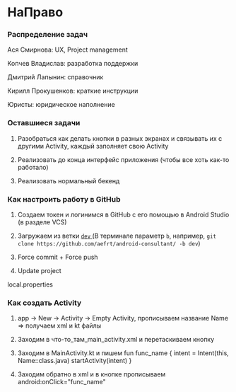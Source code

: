 # НаПраво

### Распределение задач

Ася Смирнова: UX, Project management

Копчев Владислав: разработка поддержки

Дмитрий Лапынин: справочник

Кирилл Прокушенков: краткие инструкции 

Юристы: юридическое наполнение

### Оставшиеся задачи

1. Разобраться как делать кнопки в разных экранах и связывать их с другими Activity, каждый заполняет свою Activity

2. Реализовать до конца интерфейс приложения (чтобы все хоть как-то работало)

3. Реализовать нормальный бекенд

### Как настроить работу в GitHub

1. Создаем токен и логинимся в GitHub с его помощью в Android Studio (в разделе VCS)

2. Загружаем из ветки [`dev` ](https://github.com/aefrt/android-consultant/tree/dev) (В терминале параметр `b`, например, `git clone https://github.com/aefrt/android-consultant/ -b dev`) 

3. Force commit + Force push 

4. Update project

local.properties

### Как создать Activity

1. app -> New -> Activity -> Empty Activity, прописываем название Name => получаем xml и kt файлы

2. Заходим в что-то_там_main_activity.xml и перетаскиваем кнопку

3. Заходим в MainActivity.kt и пишем fun func_name { intent = Intent(this, Name::class.java)
        startActivity(intent) }
        
4. Заходим обратно в xml и в кнопке прописываем android:onClick="func_name"
